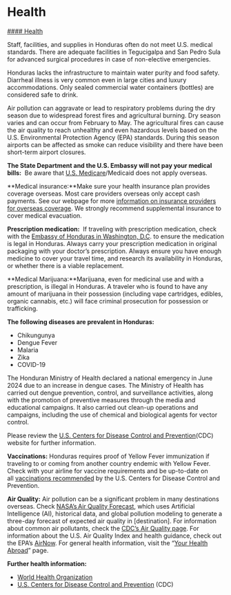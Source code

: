 # Health

[#### Health](javascript:void(0); "Health")

Staff, facilities, and supplies in Honduras often do not meet U.S. medical standards. There are adequate facilities in Tegucigalpa and San Pedro Sula for advanced surgical procedures in case of non-elective emergencies.

Honduras lacks the infrastructure to maintain water purity and food safety. Diarrheal illness is very common even in large cities and luxury accommodations. Only sealed commercial water containers (bottles) are considered safe to drink.

Air pollution can aggravate or lead to respiratory problems during the dry season due to widespread forest fires and agricultural burning. Dry season varies and can occur from February to May. The agricultural fires can cause the air quality to reach unhealthy and even hazardous levels based on the U.S. Environmental Protection Agency (EPA) standards. During this season airports can be affected as smoke can reduce visibility and there have been short-term airport closures.

**The State Department and the U.S. Embassy will not pay your medical bills:**  Be aware that [U.S. Medicare](https://healthcareofamerica.org/?campaign_source=NG_HE_GSHC&campaign_medium=search&s2=Medicare&s1=17480218944&gclid=Cj0KCQjw2qKmBhCfARIsAFy8buJBwBSvT6MZPPy_G_JMmhmZNz8IRc5hOn2VqgGYUXJKmr4kDkAC58kaAsA1EALw_wcB&utm_term=Medicare&utm_medium=search&utm_campaign=17480218944&utm_source=NG_HE_GSHC)/Medicaid does not apply overseas.

**Medical insurance:**Make sure your health insurance plan provides coverage overseas. Most care providers overseas only accept cash payments. See our webpage for more [information on insurance providers for overseas coverage](https://travel.state.gov/content/travel/en/international-travel/before-you-go/your-health-abroad/insurance-providers-overseas.html). We strongly recommend supplemental insurance to cover medical evacuation.

**Prescription medication:**  If traveling with prescription medication, check with the [Embassy of Honduras in Washington, D.C](https://www.facebook.com/EmbHondurasUSA/). to ensure the medication is legal in Honduras. Always carry your prescription medication in original packaging with your doctor’s prescription. Always ensure you have enough medicine to cover your travel time, and research its availability in Honduras, or whether there is a viable replacement.

**Medical Marijuana:**Marijuana, even for medicinal use and with a prescription, is illegal in Honduras. A traveler who is found to have any amount of marijuana in their possession (including vape cartridges, edibles, organic cannabis, etc.) will face criminal prosecution for possession or trafficking.

**The following diseases are prevalent in Honduras:**

* Chikungunya
* Dengue Fever
* Malaria
* Zika
* COVID-19

The Honduran Ministry of Health declared a national emergency in June 2024 due to an increase in dengue cases. The Ministry of Health has carried out dengue prevention, control, and surveillance activities, along with the promotion of preventive measures through the media and educational campaigns. It also carried out clean-up operations and campaigns, including the use of chemical and biological agents for vector control.

Please review the [U.S. Centers for Disease Control and Prevention](https://www.cdc.gov/index.htm)(CDC) website for further information.

**Vaccinations:** Honduras requires proof of Yellow Fever immunization if traveling to or coming from another country endemic with Yellow Fever. Check with your airline for vaccine requirements and be up-to-date on all [vaccinations recommended](https://www.cdc.gov/vaccines/vpd/vaccines-diseases.html) by the U.S. Centers for Disease Control and Prevention.

**Air Quality:** Air pollution can be a significant problem in many destinations overseas. Check [NASA’s Air Quality Forecast](https://aeronet.gsfc.nasa.gov/new_web/aqforecast), which uses Artificial Intelligence (AI), historical data, and global pollution modeling to generate a three-day forecast of expected air quality in [destination]. For information about common air pollutants, check the [CDC’s Air Quality page](https://www.cdc.gov/air-quality/pollutants/). For information about the U.S. Air Quality Index and health guidance, check out the EPA’s [AirNow](https://www.airnow.gov/aqi/aqi-basics/). For general health information, visit the “[Your Health Abroad](https://travel.state.gov/content/travel/en/international-travel/before-you-go/your-health-abroad.html)” page.

**Further health information:**

* [World Health Organization](https://www.who.int/)
* [U.S. Centers for Disease Control and Prevention](https://www.cdc.gov/index.htm) (CDC)